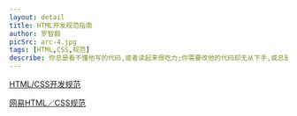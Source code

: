 ```yaml
---
layout: detail
title: HTML开发规范指南
author: 罗智毅
picSrc: arc-4.jpg
tags: [HTML,CSS,规范]
describe: 你总是看不懂他写的代码,或者读起来很吃力;你需要改他的代码却无从下手,或总是要去问他这里是什么改了会不会影响其他代码;你和他一起开发一个产品,你总是怕代码和他有冲突或互相影响;你的代码在多次维护任务之后变得越来越臃肿,越来越难以维护.解决以上问题只需一种方法——读我们的规范!
---
```


[HTML/CSS开发规范][1]

[1]: http://github.com/luozyiii/html-css-guide "HTML/CSS开发规范"

[网易HTML／CSS规范][2]

[2]: http://nec.netease.com/standard "网易HTML／CSS规范"
